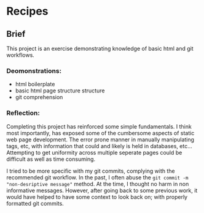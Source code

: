 # Recipes

## Brief

This project is an exercise demonstrating knowledge of basic html and git workflows.

### Deomonstrations:

- html boilerplate
- basic html page structure structure
- git comprehension

### Reflection:

Completing this project has reinforced some simple fundamentals. I think most importantly, has exposed some of the cumbersome aspects of static web page development. The error prone manner in manually manipulating tags, etc, with information that could and likely is held in databases, etc... Attempting to get uniformity across multiple seperate pages could be difficult as well as time consuming.

I tried to be more specific with my git commits, complying with the recommended git workflow. In the past, I often abuse the `git commit -m "non-desriptive message"` method. At the time, I thought no harm in non informative messages. However, after going back to some previous work, it would have helped to have some context to look back on; with properly formatted git commits.
